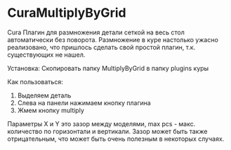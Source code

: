 # CuraMultiplyByGrid
Cura Плагин для размножения детали сеткой на весь стол автоматически без поворота. Размножение в куре настолько ужасно реализовано, что пришлось сделать свой простой плагин, т.к. существующих не нашел.

Установка: Скопировать папку MultiplyByGrid в папку plugins куры

Как пользоваться:
1. Выделяем деталь
2. Слева на панели нажимаем кнопку плагина
3. Жмем кнопку multiply

Параметры X и Y это зазор между моделями, max pcs - макс. количество по горизонтали и вертикали. Зазор может быть также отрицательным, что может быть очень полезным в некоторых случаях.
